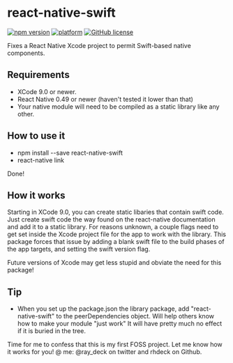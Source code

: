# react-native-swift

[![npm version](https://badge.fury.io/js/react-native-swift.svg?style=flat)](https://badge.fury.io/js/react-native-swift)
[![platform](https://img.shields.io/badge/platform-iOS-lightgrey.svg?style=flat)](https://github.com/rhdeck/react-native-swift)
[![GitHub license](https://img.shields.io/github/license/mashape/apistatus.svg?style=flat)](https://github.com/rhdeck/react-native-swift/blob/master/LICENSE)

Fixes a React Native Xcode project to permit Swift-based native components. 

## Requirements
* XCode 9.0 or newer.
* React Native 0.49 or newer (haven't tested it lower than that)
* Your native module will need to be compiled as a static library like any other.

## How to use it
* npm install --save react-native-swift
* react-native link

Done! 

## How it works
Starting in XCode 9.0, you can create static libaries that contain swift code. Just create swift code the way found on the react-native documentation and add it to a static library. For reasons unknown, a couple flags need to get set inside the Xcode project file for the app to work with the library. This package forces that issue by adding a blank swift file to the build phases of the app targets, and setting the swift version flag. 

Future versions of Xcode may get less stupid and obviate the need for this package! 

## Tip 
* When you set up the package.json the library package, add "react-native-swift" to the peerDependencies object. Will help others know how to make your module "just work" It will have pretty much no effect if it is buried in the tree. 

Time for me to confess that this is my first FOSS project. Let me know how it works for you! @ me: @ray_deck on twitter and rhdeck on Github. 